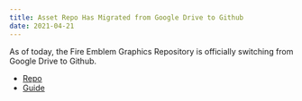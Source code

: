 ```yaml
---
title: Asset Repo Has Migrated from Google Drive to Github
date: 2021-04-21
---
```


As of today, the Fire Emblem Graphics Repository is officially switching from Google Drive to Github. 

<!--more-->

- [Repo](https://github.com/Klokinator/FE-Repo)
- [Guide](https://feuniverse.us/t/github-and-you-maximizing-your-usage-of-the-new-graphics-repository/11815)
